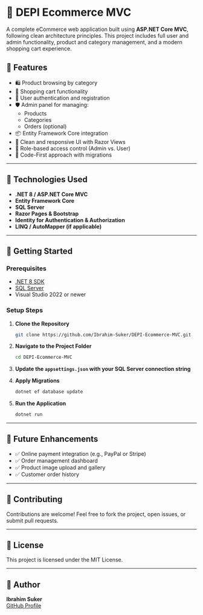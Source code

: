 # 🛒 DEPI Ecommerce MVC

A complete eCommerce web application built using **ASP.NET Core MVC**, following clean architecture principles. This project includes full user and admin functionality, product and category management, and a modern shopping cart experience.

## 📌 Features

- 🛍️ Product browsing by category
- 🧾 Shopping cart functionality
- 👤 User authentication and registration
- 🛡️ Admin panel for managing:
  - Products
  - Categories
  - Orders (optional)
- 📦 Entity Framework Core integration
- 🎨 Clean and responsive UI with Razor Views
- 🔐 Role-based access control (Admin vs. User)
- 📂 Code-First approach with migrations

---

## 🧰 Technologies Used

- **.NET 8 / ASP.NET Core MVC**
- **Entity Framework Core**
- **SQL Server**
- **Razor Pages & Bootstrap**
- **Identity for Authentication & Authorization**
- **LINQ / AutoMapper (if applicable)**

---

## 🚀 Getting Started

### Prerequisites

- [.NET 8 SDK](https://dotnet.microsoft.com/en-us/download)
- [SQL Server](https://www.microsoft.com/en-us/sql-server)
- Visual Studio 2022 or newer

### Setup Steps

1. **Clone the Repository**
   ```bash
   git clone https://github.com/Ibrahim-Suker/DEPI-Ecommerce-MVC.git
   ```

2. **Navigate to the Project Folder**
   ```bash
   cd DEPI-Ecommerce-MVC
   ```

3. **Update the `appsettings.json` with your SQL Server connection string**

4. **Apply Migrations**
   ```bash
   dotnet ef database update
   ```

5. **Run the Application**
   ```bash
   dotnet run
   ```

---

## 🧪 Future Enhancements

- ✅ Online payment integration (e.g., PayPal or Stripe)
- ✅ Order management dashboard
- ✅ Product image upload and gallery
- ✅ Customer order history

---

## 🤝 Contributing

Contributions are welcome! Feel free to fork the project, open issues, or submit pull requests.

---

## 📄 License

This project is licensed under the MIT License.

---

## 👤 Author

**Ibrahim Suker**  
[GitHub Profile](https://github.com/Ibrahim-Suker)
